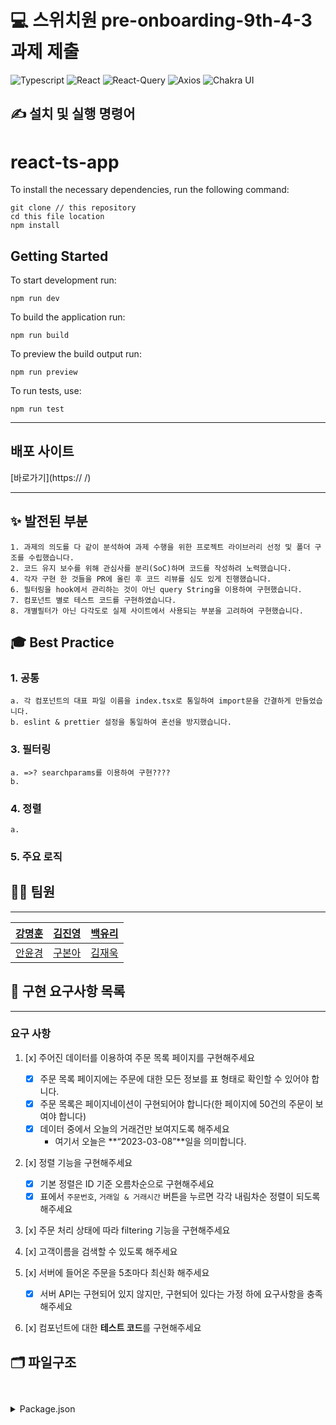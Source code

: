 # 💻 스위치원 pre-onboarding-9th-4-3 과제 제출

<p>
<img alt="Typescript" src="https://img.shields.io/badge/Typescript-v4.9.4-3178C6?style=plastic&logoColor=white%22/%3E"/>
<img alt="React" src="https://img.shields.io/badge/React-v18.2.0-61DAFB?style=plastic&logo=react&logoColor=white"/>
<img alt="React-Query" src="https://img.shields.io/badge/React Query-v4.22.4-FF4154?style=plastic&logo=reactquery&logoColor=white"/>
<img alt="Axios" src="https://img.shields.io/badge/axios-v1.3.4-5A29E4?style=plastic&logo=axios&logoColor=white"/>
<img alt="Chakra UI" src="https://img.shields.io/badge/Chakra UI-v1.3.4-319795?style=plastic&logo=Chakra UI&logoColor=white"/>
</p>

## ✍ 설치 및 실행 명령어

# react-ts-app

To install the necessary dependencies, run the following command:

```
git clone // this repository
cd this file location
npm install
```

## Getting Started

To start development run:

```
npm run dev
```

To build the application run:

```
npm run build
```

To preview the build output run:

```
npm run preview
```

To run tests, use:

```
npm run test
```

---

## 배포 사이트

[바로가기](https:// /)

---

## ✨ 발전된 부분

```
1. 과제의 의도를 다 같이 분석하여 과제 수행을 위한 프로젝트 라이브러리 선정 및 폴더 구조를 수립했습니다.
2. 코드 유지 보수를 위해 관심사를 분리(SoC)하며 코드를 작성하려 노력했습니다.
4. 각자 구현 한 것들을 PR에 올린 후 코드 리뷰를 심도 있게 진행했습니다.
6. 필터링을 hook에서 관리하는 것이 아닌 query String을 이용하여 구현했습니다.
7. 컴포넌트 별로 테스트 코드를 구현하였습니다.
8. 개별필터가 아닌 다각도로 실제 사이트에서 사용되는 부분을 고려하여 구현했습니다.
```

## 🎓 Best Practice

### 1. 공통

    a. 각 컴포넌트의 대표 파일 이름을 index.tsx로 통일하여 import문을 간결하게 만들었습니다.
    b. eslint & prettier 설정을 통일하여 혼선을 방지했습니다.

### 3. 필터링

    a. =>? searchparams를 이용하여 구현????
    b.

### 4. 정렬

    a.

### 5. 주요 로직

## 👨‍💻 팀원

---

| [강명훈](https://github.com/michoball) |  [김진영](https://github.com/tbs01215)  | [백유리](https://github.com/BaekYuri)  |
| :------------------------------------: | :-------------------------------------: | :------------------------------------: |
| [안윤경](https://github.com/skyhanull) | [구본아](https://github.com/bona373737) | [김재욱](https://github.com/WooGie911) |

## 📝 구현 요구사항 목록

---

### 요구 사항

1. [x] 주어진 데이터를 이용하여 주문 목록 페이지를 구현해주세요

   - [x] 주문 목록 페이지에는 주문에 대한 모든 정보를 표 형태로 확인할 수 있어야 합니다.
   - [x] 주문 목록은 페이지네이션이 구현되어야 합니다(한 페이지에 50건의 주문이 보여야 합니다)
   - [x] 데이터 중에서 오늘의 거래건만 보여지도록 해주세요
     - 여기서 오늘은 **“2023-03-08”**일을 의미합니다.

2. [x] 정렬 기능을 구현해주세요

   - [x] 기본 정렬은 ID 기준 오름차순으로 구현해주세요
   - [x] 표에서 `주문번호`, `거래일 & 거래시간` 버튼을 누르면 각각 내림차순 정렬이 되도록 해주세요

3. [x] 주문 처리 상태에 따라 filtering 기능을 구현해주세요

4. [x] 고객이름을 검색할 수 있도록 해주세요

5. [x] 서버에 들어온 주문을 5초마다 최신화 해주세요

   - [x] 서버 API는 구현되어 있지 않지만, 구현되어 있다는 가정 하에 요구사항을 충족해주세요

6. [x] 컴포넌트에 대한 **테스트 코드**를 구현해주세요

## 🗂️ 파일구조

```


```

<details>
<summary>Package.json</summary>
<div>

## Dependencies

This project uses the following dependencies:

```
"@chakra-ui/icons": "^2.0.17",
"@chakra-ui/react": "^2.5.2",
"@emotion/react": "^11.10.6",
"@emotion/styled": "^11.10.6",
"@rollup/plugin-alias": "^4.0.3",
"axios": "^1.3.4",
"framer-motion": "^10.6.0",
"pagination-react-js": "^1.0.1",
"react": "^18.2.0",
"react-dom": "^18.2.0",
"react-query": "^3.39.3",
"react-router-dom": "^6.8.2",
"styled-components": "^5.3.9"
```

## Development Dependencies

This project uses the following development dependencies:

```
"@testing-library/jest-dom": "^5.16.5",
"@testing-library/react": "^14.0.0",
"@types/react": "^18.0.28",
"@types/react-dom": "^18.0.11",
"@types/styled-components": "^5.1.26",
"@typescript-eslint/eslint-plugin": "^5.54.0",
"@typescript-eslint/parser": "^5.54.0",
"@vitejs/plugin-react": "^3.1.0",
"eslint": "^8.35.0",
"eslint-config-airbnb": "^19.0.4",
"eslint-config-airbnb-typescript": "^17.0.0",
"eslint-config-prettier": "^8.6.0",
"eslint-plugin-import": "^2.27.5",
"eslint-plugin-jsx-a11y": "^6.7.1",
"eslint-plugin-prettier": "^4.2.1",
"eslint-plugin-react": "^7.32.2",
"eslint-plugin-react-hooks": "^4.6.0",
"husky": "^8.0.3",
"jsdom": "^21.1.0",
"prettier": "^2.8.4",
"typescript": "^4.9.5",
"vite": "^4.1.4",
"vitest": "^0.29.2"
```

## License

This project is licensed under the MIT License. See the [LICENSE](LICENSE) file for details.

</div>
</details>
